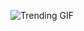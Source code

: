 ![Trending GIF](https://media1.giphy.com/media/v1.Y2lkPThiYjIxNzcyN2owaHV3YXU3b3BkZzgwejF2bWQxOW82dml3c3Y4cnQ1b2V1YmM1ZyZlcD12MV9naWZzX3NlYXJjaCZjdD1n/2jMtpIi8mhE8ctiMtK/giphy.gif)
